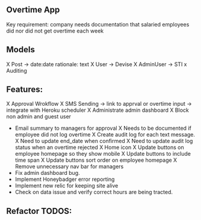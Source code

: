 ## Overtime App

Key requirement: company needs documentation that salaried employees did nor did not get overtime each week

## Models
X Post -> date:date rationale: text
X User -> Devise 
X AdminUser -> STI
x Auditing

## Features:
X Approval Wrokflow
X SMS Sending -> link to apprval or overtime input -> integrate with Heroku scheduler
X Administrate admin dashboard
X Block non admin and guest user
- Email summary to managers for approval
X Needs to be documented if employee did not log overtime
X Create audit log for each text message.
X Need to update end_date when confirmed
X Need to update audit log status when an overtime rejected
X Home icon
X Update buttons on employee homepage so they show mobile
X Update buttons to include time span
X Update buttons sort order on employee homepage
X Remove unnecessary nav bar for managers
- Fix admin dashboard bug.
- Implement Honeybadger error reporting
- Implement new relic for keeping site alive
- Check on data issue and verify correct hours are being tracted.

## Refactor TODOS:


